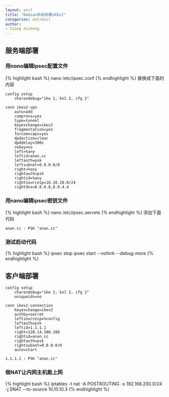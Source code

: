 ```yaml
---
layout: post
title: "Debian系统部署iKEv2"
categories: net/mail
author:
- Xiang Xisheng
---
```


## 服务端部署

### 用nono编辑ipsec配置文件
{% highlight bash %}
nano /etc/ipsec.conf
{% endhighlight %}
替换成下面的内容
```
config setup
    charondebug="ike 2, knl 2, cfg 2"

conn ikev2-vpn
    auto=add
    compress=yes
    type=tunnel
    keyexchange=ikev2
    fragmentation=yes
    forceencaps=yes
    dpdaction=clear
    dpddelay=300s
    rekey=no
    left=%any
    leftid=anan.cc
    leftauth=psk
    leftsubnet=0.0.0.0/0
    right=%any
    rightauth=psk
    rightid=%any
    rightsourceip=10.10.10.0/24
    rightdns=8.8.8.8,8.8.4.4
```


### 用nano编辑ipsec密钥文件
{% highlight bash %}
nano /etc/ipsec.secrets
{% endhighlight %}
添加下面代码
```
anan.cc : PSK "anan.cc"
```


### 测试启动代码
{% highlight bash %}
ipsec stop
ipsec start --nofork --debug-more
{% endhighlight %}


## 客户端部署

```
config setup
    charondebug="ike 2, knl 2, cfg 2"
    uniqueids=no

conn ikev2-connection
    keyexchange=ikev2
    authby=secret
    leftsourceip=%config
    leftauth=psk
    leftid=1.1.1.1
    right=128.14.188.106
    rightid=anan.cc
    rightauth=psk
    rightsubnet=0.0.0.0/0
    auto=start
```

```
1.1.1.1 : PSK "anan.cc"
```

### 做NAT让内网主机能上网
{% highlight bash %}
iptables -t nat -A POSTROUTING -s 192.168.200.0/24 -j SNAT --to-source 10.10.10.3
{% endhighlight %}
